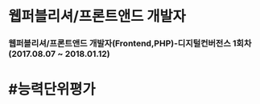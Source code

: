#  웹퍼블리셔/프론트앤드 개발자
### 웹퍼블리셔/프론트앤드 개발자(Frontend,PHP)-디지털컨버전스 1회차 (2017.08.07 ~ 2018.01.12)

# #능력단위평가
